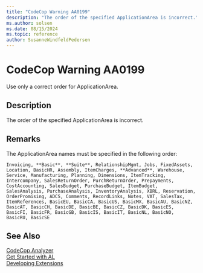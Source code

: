 ```yaml
---
title: "CodeCop Warning AA0199"
description: "The order of the specified ApplicationArea is incorrect."
ms.author: solsen
ms.date: 08/15/2024
ms.topic: reference
author: SusanneWindfeldPedersen
---
```

[//]: # (START>DO_NOT_EDIT)
[//]: # (IMPORTANT:Do not edit any of the content between here and the END>DO_NOT_EDIT.)
[//]: # (Any modifications should be made in the .xml files in the ModernDev repo.)
# CodeCop Warning AA0199
Use only a correct order for ApplicationArea.

## Description
The order of the specified ApplicationArea is incorrect.

[//]: # (IMPORTANT: END>DO_NOT_EDIT)

## Remarks

The ApplicationArea names must be specified in the following order: 

`Invoicing, **Basic**, **Suite**, RelationshipMgmt, Jobs, FixedAssets, Location, BasicHR, Assembly, ItemCharges, **Advanced**, Warehouse, Service, Manufacturing, Planning, Dimensions, ItemTracking, Intercompany, SalesReturnOrder, PurchReturnOrder, Prepayments, CostAccounting, SalesBudget, PurchaseBudget, ItemBudget, SalesAnalysis, PurchaseAnalysis, InventoryAnalysis, XBRL, Reservation, OrderPromising, ADCS, Comments, RecordLinks, Notes, VAT, SalesTax, ItemReferences, BasicEU, BasicCA, BasicUS, BasicMX, BasicAU, BasicNZ, BasicAT, BasicCH, BasicDE, BasicBE, BasicCZ, BasicDK, BasicES, BasicFI, BasicFR, BasicGB, BasicIS, BasicIT, BasicNL, BasicNO, BasicRU, BasicSE`

## See Also

[CodeCop Analyzer](codecop.md)  
[Get Started with AL](../devenv-get-started.md)  
[Developing Extensions](../devenv-dev-overview.md)  